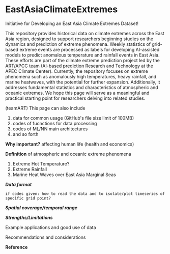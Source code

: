 # EastAsiaClimateExtremes

Initiative for Developing an East Asia Climate Extremes Dataset!

This repository provides historical data on climate extremes across the East Asia region, designed to support researchers beginning studies on the dynamics and prediction of extreme phenomena. Weekly statistics of grid-based extreme events are processed as labels for developing AI-assisted models to predict anomalous temperature and rainfall events in East Asia. These efforts are part of the climate extreme prediction project led by the ART/APCC team (AI-based prediction Research and Technology at the APEC Climate Center). Currently, the repository focuses on extreme phenomena such as anomalously high temperatures, heavy rainfall, and marine heatwaves, with the potential for further expansion. Additionally, it addresses fundamental statistics and characteristics of atmospheric and oceanic extremes. We hope this page will serve as a meaningful and practical starting point for researchers delving into related studies.


(teamART) This page can also include 
  1. data for common usage (GitHub's file size limit of 100MB)
  2. codes of fucnctions for data processing
  3. codes of ML/NN main architectures
  4. and so forth


**Why important?** affecting human life (health and economics)

**Definition** of atmospheric and oceanic extreme phenomena 

  1. Extreme Hot Temperature?
  2. Extreme Rainfall
  3. Marine Heat Waves over East Asia Marginal Seas


***Data format*** 

    if codes given: how to read the data and to isolate/plot timeseries of specific grid point?


***Spatial coverage/temporal range***


***Strengths/Limitations***

  Example applications and good use of data

  Recommendations and considerations
    

**Reference**

